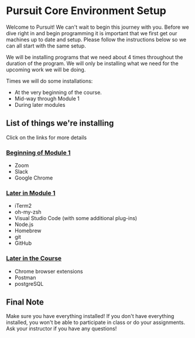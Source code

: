 # Pursuit Core Environment Setup

Welcome to Pursuit! We can't wait to begin this journey with you. Before we dive right in and begin programming it is important that we first get our machines up to date and setup. Please follow the instructions below so we can all start with the same setup.

We will be installing programs that we need about 4 times throughout the duration of the program. We will only be installing what we need for the upcoming work we will be doing.

Times we will do some installations:

- At the very beginning of the course.
- Mid-way through Module 1
- During later modules

## List of things we're installing

Click on the links for more details

### [Beginning of Module 1](./beginning-of-course.md)

- Zoom
- Slack
- Google Chrome

### [Later in Module 1](./module-1-midway.md)

- iTerm2
- oh-my-zsh
- Visual Studio Code (with some additional plug-ins)
- Node.js
- Homebrew
- git
- GitHub

### [Later in the Course](./later-in-the-course.md)

- Chrome browser extensions
- Postman
- postgreSQL

## Final Note

Make sure you have everything installed! If you don't have everything installed, you won't be able to participate in class or do your assignments. Ask your instructor if you have any questions!
